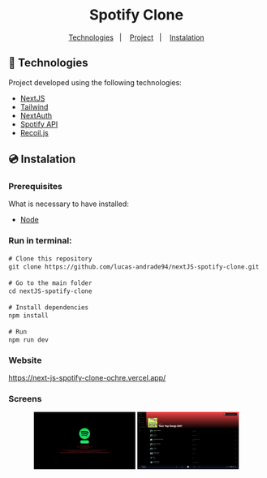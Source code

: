 <h1 align="center">
    Spotify Clone
</h1>

<p align="center">
	<a href="#-technologies">Technologies</a>&nbsp;&nbsp;&nbsp;|&nbsp;&nbsp;&nbsp;
	<a href="#-project">Project</a>&nbsp;&nbsp;&nbsp;|&nbsp;&nbsp;&nbsp;
	<a href="#-instalation">Instalation</a>
</p>

## 🤖 Technologies

Project developed using the following technologies:

- [NextJS](https://nextjs.org/)
- [Tailwind](https://tailwindcss.com/)
- [NextAuth](https://next-auth.js.org/)
- [Spotify API](https://developer.spotify.com/)
- [Recoil.js](https://recoiljs.org/)

## 💿 Instalation

### Prerequisites

What is necessary to have installed:

- [Node](https://nodejs.org/en/download/)

### Run in terminal:

```
# Clone this repository
git clone https://github.com/lucas-andrade94/nextJS-spotify-clone.git

# Go to the main folder
cd nextJS-spotify-clone

# Install dependencies
npm install

# Run
npm run dev
```

### Website

https://next-js-spotify-clone-ochre.vercel.app/

### Screens

<div align="center">
    <img alt="Login Screen" title="Login Screen" src=".github\screen-1.png?raw=true" width="200px" />
		<img alt="Playlist Screen" title="Playlist Screen" src=".github\screen-2.png?raw=true" width="200px" />
</div>
